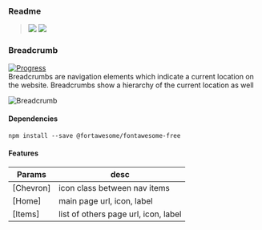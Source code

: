 ### Readme

> [![](https://img.shields.io/badge/Main-readme‌‌‌‌‌‌‌-white)](../../readme.desc.md) [![](https://img.shields.io/badge/usage‌‌‌‌‌‌‌-orange)](usage.md)

### Breadcrumb
[![Progress](https://img.shields.io/badge/Demo-✔✔✔☐☐‌‌‌‌‌‌‌-blue)](https://krsln.github.io/NgLootBox/LootBox/Breadcrumb)  
Breadcrumbs are navigation elements which indicate a current location on the website. Breadcrumbs show a hierarchy of the current location as well

![](https://github.com/krsln/NgLootBox/raw/master/loot-box/Libs/Breadcrumb/Screenshots/Breadcrumb_2020-01-14.png "Breadcrumb")

#### Dependencies
```
npm install --save @fortawesome/fontawesome-free
```

#### Features
Params | desc
 --- | ---  
[Chevron] | icon class between nav items
[Home] | main page url, icon, label
[Items] | list of others page url, icon, label

